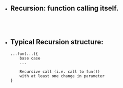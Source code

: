 - ## Recursion: function calling itself.

<br></br>

- ## Typical Recursion structure:

  ```
  ...fun(...){
      base case
      ...

      Recursive call (i.e. call to fun())
      with at least one change in parameter
  }

  ```
